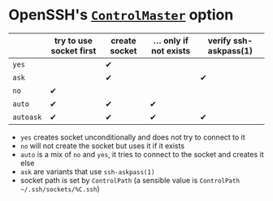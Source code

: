 # OpenSSH's [`ControlMaster`](https://manpages.debian.org/stable/ssh_config.5.en.html#ControlMaster) option

|         | try to use socket first | create socket | … only if not exists | verify ssh-askpass(1) |
|---------|-------------------------|---------------|----------------------|-----------------------|
|  `yes`  |                         |       ✔       |                      |                       |
|  `ask`  |                         |       ✔       |                      |           ✔           |
|  `no`   |            ✔            |               |                      |                       |
|  `auto` |            ✔            |       ✔       |          ✔           |                       |
|`autoask`|            ✔            |       ✔       |          ✔           |           ✔           |

- `yes` creates socket unconditionally and does not try to connect to it
- `no` will not create the socket but uses it if it exists
- `auto` is a mix of `no` and `yes`, it tries to connect to the socket and creates it else
- `ask` are variants that use `ssh-askpass(1)`
- socket path is set by `ControlPath` (a sensible value is `ControlPath ~/.ssh/sockets/%C.ssh`)